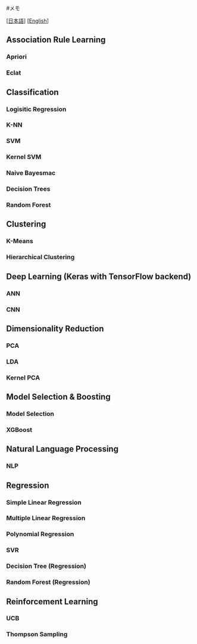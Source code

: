 #メモ

[[日本語](<README(JA).md>)]
[[English](<README.md>)]

## Association Rule Learning
### Apriori
### Eclat
## Classification
### Logisitic Regression
### K-NN
### SVM
### Kernel SVM
### Naive Bayesmac
### Decision Trees
### Random Forest
## Clustering 
### K-Means
### Hierarchical Clustering
## Deep Learning (Keras with TensorFlow backend)
### ANN
### CNN 
## Dimensionality Reduction
### PCA
### LDA
### Kernel PCA
## Model Selection & Boosting
### Model Selection
### XGBoost
## Natural Language Processing
### NLP
## Regression
### Simple Linear Regression
### Multiple Linear Regression
### Polynomial Regression
### SVR
### Decision Tree (Regression)
### Random Forest (Regression)
## Reinforcement Learning
### UCB
### Thompson Sampling

